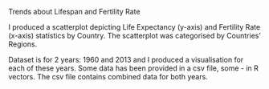Trends about Lifespan and Fertility Rate

I produced a scatterplot depicting Life Expectancy (y-axis) and Fertility Rate (x-axis) statistics by Country.
The scatterplot was categorised by Countries’ Regions.

Dataset is for 2 years: 1960 and 2013 and I produced a visualisation for each of these years.
Some data has been provided in a csv file, some - in R vectors. The csv file contains combined data for both years. 
